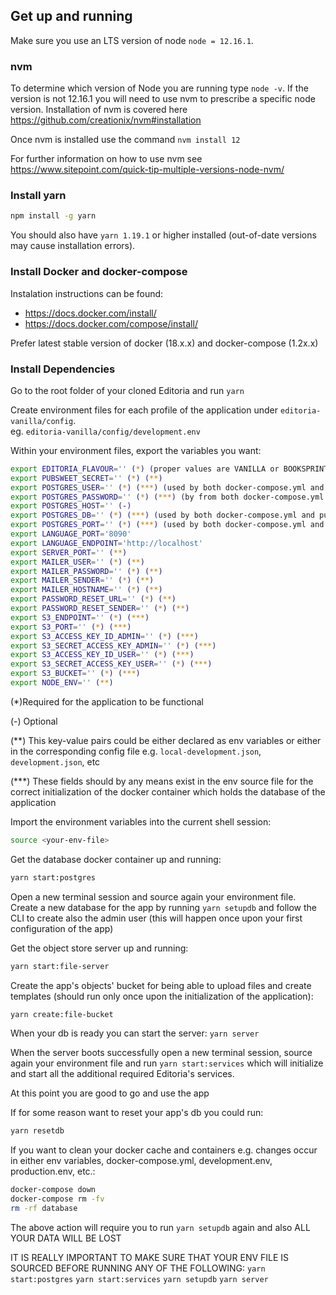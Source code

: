 ## Get up and running

Make sure you use an LTS version of node `node = 12.16.1`.

### nvm

To determine which version of Node you are running type `node -v`.
If the version is not 12.16.1 you will need to use nvm to prescribe a specific node version. Installation of nvm is covered here https://github.com/creationix/nvm#installation

Once nvm is installed use the command `nvm install 12`

For further information on how to use nvm see https://www.sitepoint.com/quick-tip-multiple-versions-node-nvm/

### Install yarn

```sh
npm install -g yarn
```

You should also have `yarn 1.19.1` or higher installed (out-of-date versions may cause installation errors).

### Install Docker and docker-compose

Instalation instructions can be found:

- https://docs.docker.com/install/
- https://docs.docker.com/compose/install/

Prefer latest stable version of docker (18.x.x) and docker-compose (1.2x.x)

### Install Dependencies

Go to the root folder of your cloned Editoria and run `yarn`

Create environment files for each profile of the application under `editoria-vanilla/config`.  
eg. `editoria-vanilla/config/development.env`

Within your environment files, export the variables you want:

```sh
export EDITORIA_FLAVOUR='' (*) (proper values are VANILLA or BOOKSPRINTS)
export PUBSWEET_SECRET='' (*) (**)
export POSTGRES_USER='' (*) (***) (used by both docker-compose.yml and pubsweet server)
export POSTGRES_PASSWORD='' (*) (***) (by from both docker-compose.yml and pubsweet server)
export POSTGRES_HOST='' (-)
export POSTGRES_DB='' (*) (***) (used by both docker-compose.yml and pubsweet server)
export POSTGRES_PORT='' (*) (***) (used by both docker-compose.yml and pubsweet server)
export LANGUAGE_PORT='8090'
export LANGUAGE_ENDPOINT='http://localhost'
export SERVER_PORT='' (**)
export MAILER_USER='' (*) (**)
export MAILER_PASSWORD='' (*) (**)
export MAILER_SENDER='' (*) (**)
export MAILER_HOSTNAME='' (*) (**)
export PASSWORD_RESET_URL='' (*) (**)
export PASSWORD_RESET_SENDER='' (*) (**)
export S3_ENDPOINT='' (*) (***)
export S3_PORT='' (*) (***)
export S3_ACCESS_KEY_ID_ADMIN='' (*) (***)
export S3_SECRET_ACCESS_KEY_ADMIN='' (*) (***)
export S3_ACCESS_KEY_ID_USER='' (*) (***)
export S3_SECRET_ACCESS_KEY_USER='' (*) (***)
export S3_BUCKET='' (*) (***)
export NODE_ENV='' (**)
```

(\*)Required for the application to be functional

(-) Optional

(\*\*) This key-value pairs could be either declared as env variables or either in the corresponding config file e.g. `local-development.json`, `development.json`, etc

(\*\*\*) These fields should by any means exist in the env source file for the correct initialization of the docker container which holds the database of the application

Import the environment variables into the current shell session:

```sh
source <your-env-file>
```

Get the database docker container up and running:

```sh
yarn start:postgres
```

Open a new terminal session and source again your environment file. Create a new database for the app by running `yarn setupdb` and follow the CLI to create also the admin user (this will happen once upon your first configuration of the app)

Get the object store server up and running:

```sh
yarn start:file-server
```

Create the app's objects' bucket for being able to upload files and create templates (should run only once upon the initialization of the application):

```sh
yarn create:file-bucket
```

When your db is ready you can start the server:
`yarn server`

When the server boots successfully open a new terminal session, source again your environment file and run `yarn start:services` which will initialize and start all the additional required Editoria's services.

At this point you are good to go and use the app

If for some reason want to reset your app's db you could run:

```sh
yarn resetdb
```

If you want to clean your docker cache and containers e.g. changes occur in either env variables, docker-compose.yml, development.env, production.env, etc.:

```sh
docker-compose down
docker-compose rm -fv
rm -rf database
```

The above action will require you to run `yarn setupdb` again and also ALL YOUR DATA WILL BE LOST

IT IS REALLY IMPORTANT TO MAKE SURE THAT YOUR ENV FILE IS SOURCED BEFORE RUNNING ANY OF THE FOLLOWING:
`yarn start:postgres`
`yarn start:services`
`yarn setupdb`
`yarn server`
